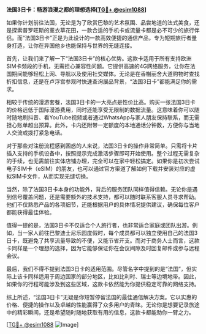 **法国3日卡：畅游浪漫之都的理想选择[[TG💪+ @esim1088](https://t.me/s/esim1088)]**

如果你计划前往法国，无论是为了欣赏巴黎的艺术氛围、品尝地道的法式美食，还是探索普罗旺斯的薰衣草花田，一款合适的手机卡或流量卡都是必不可少的旅行伴侣。而“法国3日卡”正是为此设计的一款高效便捷的通信产品，专为短期旅行者量身打造，让你在异国他乡也能保持与世界的无缝连接。

首先，让我们来了解一下“法国3日卡”的核心优势。这款卡适用于所有支持欧洲SIM卡频段的手机，无需担心兼容性问题。它提供高速的4G网络服务，让你在法国期间能够轻松上网、导航以及使用社交媒体。无论是在香榭丽舍大道购物时查找折扣信息，还是在卢浮宫参观时快速查询展品背景，“法国3日卡”都能满足你的需求。

相较于传统的漫游套餐，法国3日卡的一大亮点是性价比高。购买一张法国3日卡的价格远低于国际漫游费用，同时还能享受无限制的数据流量。这意味着你可以随时随地刷抖音、看YouTube视频或者通过WhatsApp与家人朋友保持联系，而无需担心账单超出预算。此外，卡内还附带一定额度的本地通话分钟数，方便你与当地人交流或拨打紧急电话。

对于那些对注册流程感到困惑的人来说，法国3日卡的操作非常简单。只需将卡片插入支持的手机设备中，按照提示完成激活步骤即可开始使用。整个过程无需复杂的手续，也无需前往实体店铺办理，完全可以在家中轻松搞定。如果你是初次尝试电子SIM卡（eSIM）的朋友，也可以通过官方渠道了解如何下载并安装对应的虚拟SIM卡文件，从而实现无缝切换。

当然，除了法国3日卡本身的功能外，背后的服务团队同样值得信赖。无论你是遇到信号覆盖问题，还是需要额外的技术支持，都可以随时联系客服人员寻求帮助。他们不仅熟悉产品的各项细节，还能根据用户的具体情况提供建议，确保每位客户都能获得最佳体验。

值得一提的是，法国3日卡不仅适合个人旅行者，也非常适合家庭或团队出游。例如，当一家人前往巴黎迪士尼乐园度假时，每个成员都可以独立使用自己的法国3日卡，既避免了共享流量导致的不便，又能节省开支。而对于商务人士而言，这款卡同样是一个理想的选择，因为它能够保证你在会议间隙及时回复邮件或参与远程会议。

最后，我们不得不提到法国3日卡的适用范围。尽管名字中提到的是“法国”，但实际上该卡同样适用于周边国家的部分地区，比如比利时、瑞士等边境地带。因此，如果你的行程可能涉及到这些区域，这款卡依然能为你提供稳定可靠的网络支持。

综上所述，“法国3日卡”无疑是你短暂停留法国的最佳通信解决方案。它以实惠的价格、便捷的操作以及卓越的性能赢得了众多用户的青睐。无论你是想要记录旅途中的精彩瞬间，还是希望随时随地获取有用的信息，这款卡都能助你一臂之力。

[[TG💪+ @esim1088](https://t.me/s/esim1088) ![Image](https://i.postimg.cc/4NQfJmqS/Snipaste-2025-05-13-00-14-12.png)]